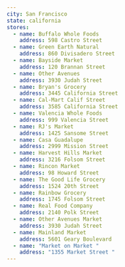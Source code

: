 ```yaml
---
city: San Francisco
state: california
stores:
  - name: Buffalo Whole Foods
    address: 598 Castro Street
  - name: Green Earth Natural
    address: 860 Divisadero Street
  - name: Bayside Market
    address: 120 Brannan Street
  - name: Other Avenues
    address: 3930 Judah Street
  - name: Bryan's Grocery
    address: 3445 California Street
  - name: Cal-Mart Calif Street
    address: 3585 California Street
  - name: Valencia Whole Foods
    address: 999 Valencia Street
  - name: RJ's Market
    address: 1425 Sansome Street
  - name: Casa Guadalupe
    address: 2999 Mission Street
  - name: Harvest Hills Market
    address: 3216 Folsom Street
  - name: Rincon Market
    address: 98 Howard Street
  - name: The Good Life Grocery
    address: 1524 20th Street
  - name: Rainbow Grocery
    address: 1745 Folsom Street
  - name: Real Food Company
    address: 2140 Polk Street
  - name: Other Avenues Market
    address: 3930 Judah Street
  - name: Mainland Market
    address: 5601 Geary Boulevard
  - name: "Market on Market "
    address: "1355 Market Street "
---
```

